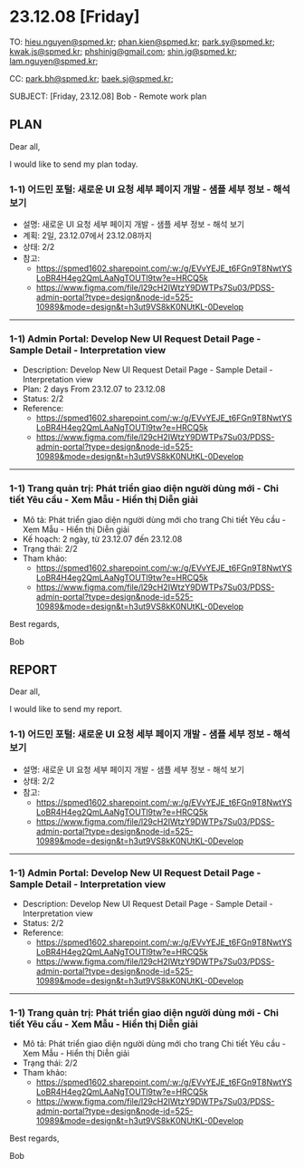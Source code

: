 # 23.12.08 [Friday]

TO: hieu.nguyen@spmed.kr; phan.kien@spmed.kr; park.sy@spmed.kr; kwak.js@spmed.kr; phshinjg@gmail.com; shin.jg@spmed.kr; lam.nguyen@spmed.kr;

CC: park.bh@spmed.kr; baek.sj@spmed.kr;

SUBJECT: [Friday, 23.12.08] Bob - Remote work plan

## PLAN

Dear all,

I would like to send my plan today.

### 1-1) 어드민 포털: 새로운 UI 요청 세부 페이지 개발 - 샘플 세부 정보 - 해석 보기

- 설명: 새로운 UI 요청 세부 페이지 개발 - 샘플 세부 정보 - 해석 보기
- 계획: 2일, 23.12.07에서 23.12.08까지
- 상태: 2/2
- 참고:
  - https://spmed1602.sharepoint.com/:w:/g/EVvYEJE_t6FGn9T8NwtYSLoBR4H4eg2QmLAaNgTOUTl9tw?e=HRCQ5k
  - https://www.figma.com/file/l29cH2IWtzY9DWTPs7Su03/PDSS-admin-portal?type=design&node-id=525-10989&mode=design&t=h3ut9VS8kK0NUtKL-0Develop

---

### 1-1) Admin Portal: Develop New UI Request Detail Page - Sample Detail - Interpretation view

- Description: Develop New UI Request Detail Page - Sample Detail - Interpretation view
- Plan: 2 days From 23.12.07 to 23.12.08
- Status: 2/2
- Reference:
  - https://spmed1602.sharepoint.com/:w:/g/EVvYEJE_t6FGn9T8NwtYSLoBR4H4eg2QmLAaNgTOUTl9tw?e=HRCQ5k
  - https://www.figma.com/file/l29cH2IWtzY9DWTPs7Su03/PDSS-admin-portal?type=design&node-id=525-10989&mode=design&t=h3ut9VS8kK0NUtKL-0Develop

---

### 1-1) Trang quản trị: Phát triển giao diện người dùng mới - Chi tiết Yêu cầu - Xem Mẫu - Hiển thị Diễn giải

- Mô tả: Phát triển giao diện người dùng mới cho trang Chi tiết Yêu cầu - Xem Mẫu - Hiển thị Diễn giải
- Kế hoạch: 2 ngày, từ 23.12.07 đến 23.12.08
- Trạng thái: 2/2
- Tham khảo:
  - https://spmed1602.sharepoint.com/:w:/g/EVvYEJE_t6FGn9T8NwtYSLoBR4H4eg2QmLAaNgTOUTl9tw?e=HRCQ5k
  - https://www.figma.com/file/l29cH2IWtzY9DWTPs7Su03/PDSS-admin-portal?type=design&node-id=525-10989&mode=design&t=h3ut9VS8kK0NUtKL-0Develop

Best regards,

Bob

## REPORT

Dear all,

I would like to send my report.

### 1-1) 어드민 포털: 새로운 UI 요청 세부 페이지 개발 - 샘플 세부 정보 - 해석 보기

- 설명: 새로운 UI 요청 세부 페이지 개발 - 샘플 세부 정보 - 해석 보기
- 상태: 2/2
- 참고:
  - https://spmed1602.sharepoint.com/:w:/g/EVvYEJE_t6FGn9T8NwtYSLoBR4H4eg2QmLAaNgTOUTl9tw?e=HRCQ5k
  - https://www.figma.com/file/l29cH2IWtzY9DWTPs7Su03/PDSS-admin-portal?type=design&node-id=525-10989&mode=design&t=h3ut9VS8kK0NUtKL-0Develop

---

### 1-1) Admin Portal: Develop New UI Request Detail Page - Sample Detail - Interpretation view

- Description: Develop New UI Request Detail Page - Sample Detail - Interpretation view
- Status: 2/2
- Reference:
  - https://spmed1602.sharepoint.com/:w:/g/EVvYEJE_t6FGn9T8NwtYSLoBR4H4eg2QmLAaNgTOUTl9tw?e=HRCQ5k
  - https://www.figma.com/file/l29cH2IWtzY9DWTPs7Su03/PDSS-admin-portal?type=design&node-id=525-10989&mode=design&t=h3ut9VS8kK0NUtKL-0Develop

---

### 1-1) Trang quản trị: Phát triển giao diện người dùng mới - Chi tiết Yêu cầu - Xem Mẫu - Hiển thị Diễn giải

- Mô tả: Phát triển giao diện người dùng mới cho trang Chi tiết Yêu cầu - Xem Mẫu - Hiển thị Diễn giải
- Trạng thái: 2/2
- Tham khảo:
  - https://spmed1602.sharepoint.com/:w:/g/EVvYEJE_t6FGn9T8NwtYSLoBR4H4eg2QmLAaNgTOUTl9tw?e=HRCQ5k
  - https://www.figma.com/file/l29cH2IWtzY9DWTPs7Su03/PDSS-admin-portal?type=design&node-id=525-10989&mode=design&t=h3ut9VS8kK0NUtKL-0Develop

Best regards,

Bob
